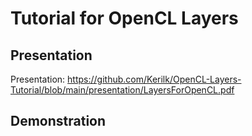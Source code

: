 # Tutorial for OpenCL Layers

## Presentation

Presentation: https://github.com/Kerilk/OpenCL-Layers-Tutorial/blob/main/presentation/LayersForOpenCL.pdf

## Demonstration

